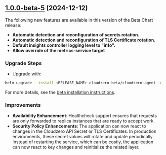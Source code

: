 ## [1.0.0-beta-5](https://github.com/Cloudzero/cloudzero-agent/compare/v1.0.1-beta...v1.0.0-beta-5) (2024-12-12)

The following new features are available in this version of the Beta Chart release:

* **Automatic detection and reconfiguration of secrets rotation.**
* **Automatic detection and reconfiguration of TLS Certificate rotation.**
* **Default insights controller logging level to "info".**
* **Allow override of the metrics-service target**

### Upgrade Steps
* Upgrade with:
```sh
helm upgrade --install <RELEASE_NAME> cloudzero-beta/cloudzero-agent -n <NAMESPACE> --create-namespace -f configuration.example.yaml --version 1.0.0-beta-5
```
For more details, see the [beta installation instructions](https://github.com/Cloudzero/cloudzero-charts/blob/develop/charts/cloudzero-agent/BETA-INSTALLATION.md).

### Improvements

* **Availability Enhancement**: Healthcheck support ensures that requests are only forwarded to replica instances that are ready to accept work.
* **Security Policy Enhancements**: The application can now react to changes in the Cloudzero API Secret or TLS Certificates. In production environments, these secret values will rotate and update periodically. Instead of restarting the service, which can be costly, the application can now react to key changes and reinitialize the related layer.
